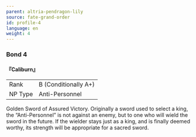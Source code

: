```yaml
---
parent: altria-pendragon-lily
source: fate-grand-order
id: profile-4
language: en
weight: 4
---
```


### Bond 4

#### 『Caliburn』

<table>
  <tr><td>Rank</td><td>B (Conditionally A+)</td></tr>
  <tr><td>NP Type</td><td>Anti-Personnel</td></tr>
</table>

Golden Sword of Assured Victory.
Originally a sword used to select a king, the “Anti-Personnel” is not against an enemy, but to one who will wield the sword in the future. If the wielder stays just as a king, and is finally deemed worthy, its strength will be appropriate for a sacred sword.
